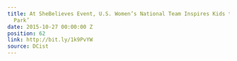 ```yaml
---
title: At SheBelieves Event, U.S. Women’s National Team Inspires Kids to ‘Find Your
  Park’
date: 2015-10-27 00:00:00 Z
position: 62
link: http://bit.ly/1k9PvYW
source: DCist
---
```



